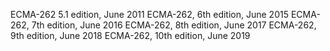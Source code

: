ECMA-262 5.1 edition, June 2011
ECMA-262, 6th edition, June 2015
ECMA-262, 7th edition, June 2016
ECMA-262, 8th edition, June 2017
ECMA-262, 9th edition, June 2018
ECMA-262, 10th edition, June 2019
